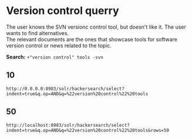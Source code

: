 # Version control querry

The user knows the SVN versionc control tool, but doesn't like it. The user
wants to find alternatives.  
The relevant documents are the ones that showcase tools for software version
control or news related to the topic.

**Search:** `+"version control" tools -svn`

## 10

`http://0.0.0.0:8983/solr/hackersearch/select?indent=true&q.op=AND&q=%22version%20control%22%20tools`

## 50

`http://localhost:8983/solr/hackersearch/select?indent=true&q.op=AND&q=%22version%20control%22%20tools&rows=50`

